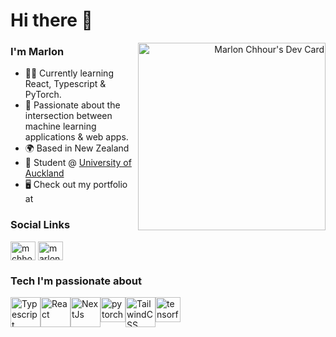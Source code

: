 # Hi there 👋

<div align="right">
  <a href="https://app.daily.dev/mchhour" target="_blank">
    <img 
      src="https://api.daily.dev/devcards/befeea80bea74739aeed234cdb37bc63.png?r=tkc" 
      width="300" 
      align='right'
      alt="Marlon Chhour's Dev Card"
    />
  </a>
</div>

### I'm Marlon

* 👨‍💻  Currently learning React, Typescript & PyTorch.
* 🤝  Passionate about the intersection between machine learning applications & web apps.
* 🌍  Based in New Zealand 
* 🏫  Student @ [University of Auckland](https://www.auckland.ac.nz/en.html)
* 🖥️  Check out my portfolio at 

### Social Links
<a href="https://linkedin.com/in/mchhour" target="blank"><img align="center" src="https://raw.githubusercontent.com/rahuldkjain/github-profile-readme-generator/master/src/images/icons/Social/linked-in-alt.svg" alt="mchhour" height="30" width="40" /></a>
<a href="https://www.leetcode.com/marlon1293" target="blank"><img align="center" src="https://raw.githubusercontent.com/rahuldkjain/github-profile-readme-generator/master/src/images/icons/Social/leet-code.svg" alt="marlon1293" height="30" width="40" /></a>

### Tech I'm passionate about
<div style="display: flex;">
  <a href="https://www.typescriptlang.org"><img src="https://raw.githubusercontent.com/danielcranney/readme-generator/main/public/icons/skills/typescript-colored.svg" width="48" height="48" alt="Typescript" /></a>
  <a href="https://www.reactjs.org"><img src="https://raw.githubusercontent.com/danielcranney/readme-generator/main/public/icons/skills/react-colored.svg" width="48" height="48" alt="React" /></a>
   <a href="https://www.nextjs.org"><img src="https://raw.githubusercontent.com/danielcranney/readme-generator/main/public/icons/skills/nextjs-colored-dark.svg" width="48" height="48" alt="NextJs" /></a> 
  <a href="https://pytorch.org/" target="_blank" rel="noreferrer"> <img src="https://www.vectorlogo.zone/logos/pytorch/pytorch-icon.svg" alt="pytorch" width="40" height="40"/> </a>
    <a href="https://www.tailwindcss.com"><img src="https://raw.githubusercontent.com/danielcranney/readme-generator/main/public/icons/skills/tailwindcss-colored.svg" width="48" height="48" alt="TailwindCSS" /></a>
  <a href="https://www.tensorflow.org" target="_blank" rel="noreferrer"> <img src="https://www.vectorlogo.zone/logos/tensorflow/tensorflow-icon.svg" alt="tensorflow" width="40" height="40"/> </a>


